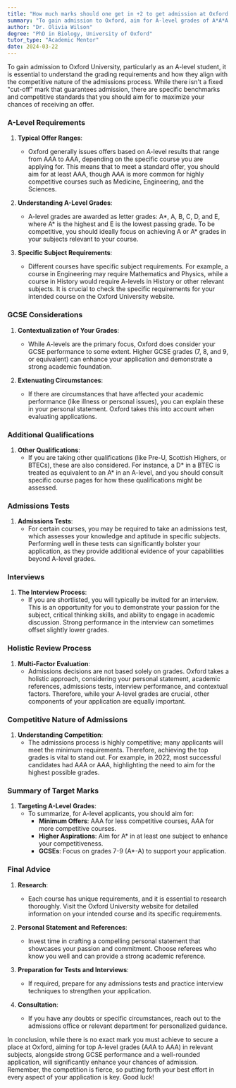 ```yaml
---
title: "How much marks should one get in +2 to get admission at Oxford University?"
summary: "To gain admission to Oxford, aim for A-level grades of A*A*A to AAA, as specific benchmarks can enhance your chances of acceptance."
author: "Dr. Olivia Wilson"
degree: "PhD in Biology, University of Oxford"
tutor_type: "Academic Mentor"
date: 2024-03-22
---
```


To gain admission to Oxford University, particularly as an A-level student, it is essential to understand the grading requirements and how they align with the competitive nature of the admissions process. While there isn't a fixed "cut-off" mark that guarantees admission, there are specific benchmarks and competitive standards that you should aim for to maximize your chances of receiving an offer.

### A-Level Requirements

1. **Typical Offer Ranges**:
   - Oxford generally issues offers based on A-level results that range from A*A*A to AAA, depending on the specific course you are applying for. This means that to meet a standard offer, you should aim for at least AAA, though A*A*A is more common for highly competitive courses such as Medicine, Engineering, and the Sciences.

2. **Understanding A-Level Grades**:
   - A-level grades are awarded as letter grades: A*, A, B, C, D, and E, where A* is the highest and E is the lowest passing grade. To be competitive, you should ideally focus on achieving A or A* grades in your subjects relevant to your course. 

3. **Specific Subject Requirements**:
   - Different courses have specific subject requirements. For example, a course in Engineering may require Mathematics and Physics, while a course in History would require A-levels in History or other relevant subjects. It is crucial to check the specific requirements for your intended course on the Oxford University website.

### GCSE Considerations

1. **Contextualization of Your Grades**:
   - While A-levels are the primary focus, Oxford does consider your GCSE performance to some extent. Higher GCSE grades (7, 8, and 9, or equivalent) can enhance your application and demonstrate a strong academic foundation. 

2. **Extenuating Circumstances**:
   - If there are circumstances that have affected your academic performance (like illness or personal issues), you can explain these in your personal statement. Oxford takes this into account when evaluating applications.

### Additional Qualifications

1. **Other Qualifications**:
   - If you are taking other qualifications (like Pre-U, Scottish Highers, or BTECs), these are also considered. For instance, a D* in a BTEC is treated as equivalent to an A* in an A-level, and you should consult specific course pages for how these qualifications might be assessed.

### Admissions Tests

1. **Admissions Tests**:
   - For certain courses, you may be required to take an admissions test, which assesses your knowledge and aptitude in specific subjects. Performing well in these tests can significantly bolster your application, as they provide additional evidence of your capabilities beyond A-level grades.

### Interviews

1. **The Interview Process**:
   - If you are shortlisted, you will typically be invited for an interview. This is an opportunity for you to demonstrate your passion for the subject, critical thinking skills, and ability to engage in academic discussion. Strong performance in the interview can sometimes offset slightly lower grades.

### Holistic Review Process

1. **Multi-Factor Evaluation**:
   - Admissions decisions are not based solely on grades. Oxford takes a holistic approach, considering your personal statement, academic references, admissions tests, interview performance, and contextual factors. Therefore, while your A-level grades are crucial, other components of your application are equally important.

### Competitive Nature of Admissions

1. **Understanding Competition**:
   - The admissions process is highly competitive; many applicants will meet the minimum requirements. Therefore, achieving the top grades is vital to stand out. For example, in 2022, most successful candidates had A*A*A or AAA, highlighting the need to aim for the highest possible grades.

### Summary of Target Marks

1. **Targeting A-Level Grades**:
   - To summarize, for A-level applicants, you should aim for:
     - **Minimum Offers**: AAA for less competitive courses, A*A*A for more competitive courses.
     - **Higher Aspirations**: Aim for A* in at least one subject to enhance your competitiveness.
     - **GCSEs**: Focus on grades 7-9 (A*-A) to support your application.

### Final Advice

1. **Research**:
   - Each course has unique requirements, and it is essential to research thoroughly. Visit the Oxford University website for detailed information on your intended course and its specific requirements.

2. **Personal Statement and References**:
   - Invest time in crafting a compelling personal statement that showcases your passion and commitment. Choose referees who know you well and can provide a strong academic reference.

3. **Preparation for Tests and Interviews**:
   - If required, prepare for any admissions tests and practice interview techniques to strengthen your application.

4. **Consultation**:
   - If you have any doubts or specific circumstances, reach out to the admissions office or relevant department for personalized guidance.

In conclusion, while there is no exact mark you must achieve to secure a place at Oxford, aiming for top A-level grades (A*A*A to AAA) in relevant subjects, alongside strong GCSE performance and a well-rounded application, will significantly enhance your chances of admission. Remember, the competition is fierce, so putting forth your best effort in every aspect of your application is key. Good luck!
    